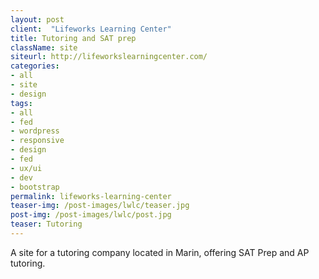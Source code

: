 ```yaml
---
layout: post
client:  "Lifeworks Learning Center"
title: Tutoring and SAT prep
className: site
siteurl: http://lifeworkslearningcenter.com/
categories: 
- all
- site
- design
tags:
- all
- fed
- wordpress
- responsive
- design
- fed
- ux/ui
- dev
- bootstrap
permalink: lifeworks-learning-center
teaser-img: /post-images/lwlc/teaser.jpg
post-img: /post-images/lwlc/post.jpg
teaser: Tutoring
---
```

A site for a tutoring company located in Marin, offering SAT Prep and AP tutoring.

